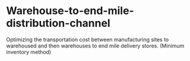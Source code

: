 # Warehouse-to-end-mile-distribution-channel
Optimizing the transportation cost between manufacturing sites to warehoused and then warehouses to end mile delivery stores. (Minimum inventory method)
